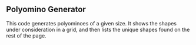 ## Polyomino Generator ##

This code generates polyominoes of a given size.
It shows the shapes under consideration in a grid, and then lists the
unique shapes found on the rest of the page.
